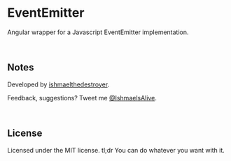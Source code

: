 # EventEmitter

Angular wrapper for a Javascript EventEmitter implementation.

<br />

## Notes
Developed by <a href='http://twitter.com/ishmaelsalive'>ishmaelthedestroyer</a>. <br />

Feedback, suggestions? Tweet me <a href='http://twitter.com/ishmaelsalive'>@IshmaelsAlive</a>. <br />

<br />

## License
Licensed under the MIT license. tl;dr You can do whatever you want with it.